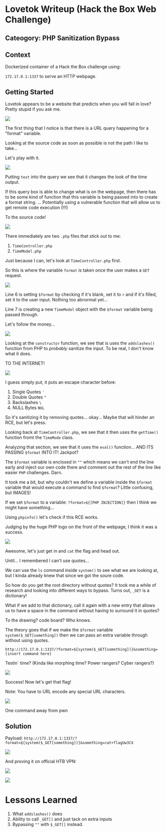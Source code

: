 # Lovetok Writeup (Hack the Box Web Challenge)

## Cateogory: PHP Sanitization Bypass

## Context

Dockerized container of a Hack the Box challenge using:

`172.17.0.1:1337` to serve an HTTP webpage.

## Getting Started

Lovetok appears to be a website that predicts when you will fall in love?
Pretty stupid if you ask me.

![](./supporting-docs/1.png)

The first thing that I notice is that there is a URL query happening for a 
"format" variable.

Looking at the source code as soon as possible is not the path I like to take...

Let's play with it.

![](./supporting-docs/2.png)

Putting `test` into the query we see that it changes the look of the time output.

If this query box is able to change what is on the webpage, then there has to be
some kind of function that this variable is being passed into to create a format string.
... Potentially using a vulnerable function that will allow us to get remote code execution
(!!!)

To the source code!

![](./supporting-docs/3.png)

There immediately are two `.php` files that stick out to me:

1. `TimeController.php`
2. `TimeModel.php`

Just because I can, let's look at `TimeController.php` first.

So this is where the variable `format` is taken once the user makes a `GET` request.

![](./supporting-docs/4.png)

Line 6 is setting `$format` by checking if it's blank, set it to `r` and if it's
filled, set it to the user input. Nothing too abnormal yet...

Line 7 is creating a new `TimeModel` object with the `$format` variable being passed
through.

Let's follow the money...

![](./supporting-docs/5.png)

Looking at the `constructor` function, we see that is uses the `addslashes()` function
from PHP to *probably* sanitize the input. To be real, I don't know what it does.

TO THE INTERNET!

![](/supporting-docs/6.png)

I guess simply put, it puts an escape character before:

1. Single Quotes `'`
2. Double Quotes `"`
3. Backslashes `\`
4. NULL Bytes `NUL`

So it's sanitizing it by removing quotes... okay... Maybe that will hinder an RCE, but let's press.

Looking back at `TimeController.php`, we see that it then uses the `getTime()` function fromt the
`TimeMode` class.

Analyzing that section, we see that it uses the `eval()` function... AND ITS PASSING `$format` INTO IT! Jackpot?

The `$format` variable is enclosed in `""` which means we can't end the line early and inject our own code there and comment out the rest of the line like easier `PHP` challenges. Darn.

It took me a bit, but why couldn't we define a variable inside the `$format` variable that would execute a command to find `$format`? Little confusing, but IMAGES!

If we set `$format` to a variable: `?format=${[PHP INJECTION]}` then I think we might have something...

Using `phpinfo()` let's check if this RCE works.

Judging by the huge PHP logo on the front of the webpage, I think it was a success.

![](./supporting-docs/7.png)

Awesome, let's just get in and `cat` the flag and head out.

Until... I remembered I can't use quotes...

We can use the `ls` command inside `system()` to see what we are looking at, but I kinda already knew that since we got the soure code.

So how do you get the root directory without quotes? It took me a while of research and looking into different ways to bypass. Turns out, `_GET` is a dictionary!

What if we add to that dictionary, call it again with a new entry that allows us to have a space in the command without having to surround it in quotes?

To the drawing? code board? Who knows.

The theory goes that if we make the `$format` variable `system($_GET[something])` then we can pass an extra variable through without using quotes.

`http://172.17.0.1:1337/?format=${system($_GET[something])}&something=[insert command here]`

Testin` time? (Kinda like morphing time? Power rangers? Cyber rangers?)

![](./supporting-docs/8.png)

Success! Now let's get that flag!

Note: You have to URL encode any special URL characters.

![](./supporting-docs/9.png)

One command away from pwn

## Solution

Payload:
`http://172.17.0.1:1337/?format=${system($_GET[something])}&something=cat+flagUw3CX`

![](./supporting-docs/10.png)

And proving it on official HTB VPN:

![](./supporting-docs/11.png)

![](./supporting-docs/12.png)

# Lessons Learned

1. What `addslashes()` does
2. Ability to call `_GET[]` and just tack on extra inputs
3. Bypassing `""` with `$_GET[]` instead.